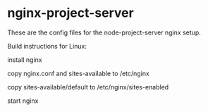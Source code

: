 # nginx-project-server
These are the config files for the node-project-server nginx setup. 

Build instructions for Linux:

install nginx

copy nginx.conf and sites-available to /etc/nginx

copy sites-available/default to /etc/nginx/sites-enabled

start nginx
